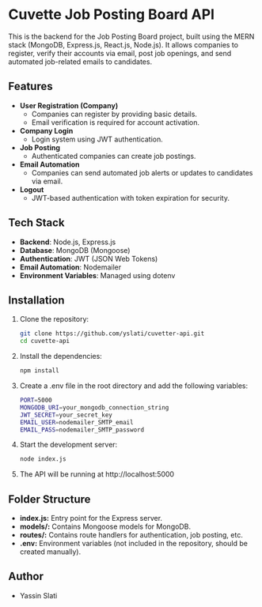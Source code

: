 # Cuvette Job Posting Board API

This is the backend for the Job Posting Board project, built using the MERN stack (MongoDB, Express.js, React.js, Node.js). It allows companies to register, verify their accounts via email, post job openings, and send automated job-related emails to candidates.

## Features

- **User Registration (Company)**
  - Companies can register by providing basic details.
  - Email verification is required for account activation.
- **Company Login**
  - Login system using JWT authentication.
- **Job Posting**
  - Authenticated companies can create job postings.
- **Email Automation**
  - Companies can send automated job alerts or updates to candidates via email.
- **Logout**
  - JWT-based authentication with token expiration for security.

## Tech Stack

- **Backend**: Node.js, Express.js
- **Database**: MongoDB (Mongoose)
- **Authentication**: JWT (JSON Web Tokens)
- **Email Automation**: Nodemailer
- **Environment Variables**: Managed using dotenv

## Installation

1. Clone the repository:
   ```bash
   git clone https://github.com/yslati/cuvetter-api.git
   cd cuvette-api
   ```
2. Install the dependencies:
   ```bash
   npm install
   ```
3. Create a .env file in the root directory and add the following variables:
   ```bash
   PORT=5000
   MONGODB_URI=your_mongodb_connection_string
   JWT_SECRET=your_secret_key
   EMAIL_USER=nodemailer_SMTP_email
   EMAIL_PASS=nodemailer_SMTP_password
   ```
4. Start the development server:
   ```bash
   node index.js
   ```
5. The API will be running at http://localhost:5000

## Folder Structure

- **index.js:** Entry point for the Express server.
- **models/:** Contains Mongoose models for MongoDB.
- **routes/:** Contains route handlers for authentication, job posting, etc.
- **.env:** Environment variables (not included in the repository, should be created manually).

## Author

- Yassin Slati
